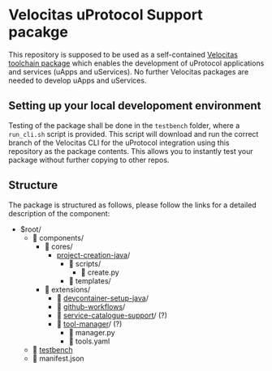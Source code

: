 # Velocitas uProtocol Support pacakge

This repository is supposed to be used as a self-contained [Velocitas toolchain package](https://github.com/eclipse-velocitas/cli/blob/main/docs/features/PACKAGES.md) which enables
the development of uProtocol applications and services (uApps and uServices). No further Velocitas packages are needed to develop uApps and uServices.


## Setting up your local developoment environment

Testing of the package shall be done in the `testbench` folder, where a `run_cli.sh` script is provided. This script will download and run the correct branch of the Velocitas CLI for the uProtocol integration using this repository as the package contents. This allows you to instantly test your package without further copying to other repos.


## Structure

The package is structured as follows, please follow the links for a detailed description of the component:

* $root/
    * 📁 components/
        * 📁 cores/
            * [project-creation-java](./components/cores/project-creation-java/README.md)/
                * 📁 scripts/
                    * 📄 create.py
                * 📁 templates/
        * 📁 extensions/
            * 📁 [devcontainer-setup-java](./components/extensions/devcontainer-setup-java/README.md)/
            * 📁 [github-workflows](./components/extensions/github-workflows/README.md)/
            * 📁 [service-catalogue-support](./components/extensions/service-catalogue-support/README.md)/ (?)
            * 📁 [tool-manager](./components/extensions/tool-manager/README.md)/ (?)
                * 📄 manager.py
                * 📄 tools.yaml
    * 📁 [testbench](./testbench/README.md)
    * 📄 manifest.json
